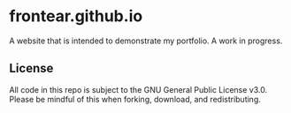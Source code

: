 # frontear.github.io
A website that is intended to demonstrate my portfolio. A work in progress.

## License
All code in this repo is subject to the GNU General Public License v3.0. Please be mindful of this when forking, download, and redistributing.
